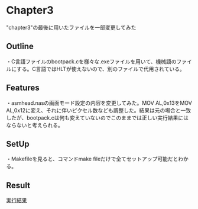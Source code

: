 # Chapter3
 
"chapter3"の最後に用いたファイルを一部変更してみた
 
## Outline
 
・C言語ファイルのbootpack.cを様々な.exeファイルを用いて、機械語のファイルにする。C言語ではHLTが使えないので、別のファイルで代用されている。
 
## Features
 
・asmhead.nasの画面モード設定の内容を変更してみた。MOV  AL,0x13をMOV  AL,0x12に変え、それに伴いピクセル数なども調整した。結果は元の場合と一致したが、bootpack.cは何も変えていないのでこのままでは正しい実行結果にはならないと考えられる。

 
## SetUp
・Makefileを見ると、コマンドmake fileだけで全てセットアップ可能だとわかる。

 
## Result
[実行結果](./screenshot_chap3.png)
 
 

